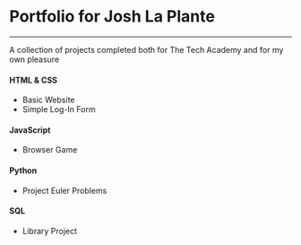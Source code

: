 # Portfolio for Josh La Plante
***
A collection of projects completed both for The Tech Academy and for my own pleasure

#### HTML & CSS
* Basic Website
* Simple Log-In Form

#### JavaScript
* Browser Game

#### Python
* Project Euler Problems

#### SQL
* Library Project

